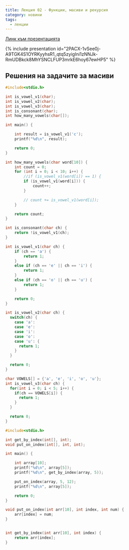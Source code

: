 ```yaml
---
title: Лекция 02 - Функции, масиви и рекурсия
category: новини
tags:
  - лекции
---
```


[Линк към презентацията](https://docs.google.com/presentation/d/10Gd6UY0HyC_4dWYeUBsRsA9F68oeL51Jf71WyW5-dwI/edit?usp=sharing)

{% include presentation id="2PACX-1vSee0j-A9TGK4S1OYRKyyhsR1_qtq5zyigIni1zNNJk-RmUDBkck8MhYSNCLFUP3mrkE6hoy67ewHP5" %}

## Решения на задачите за масиви

```c
#include<stdio.h>

int is_vowel_v1(char);
int is_vowel_v2(char);
int is_vowel_v3(char);
int is_consonant(char);
int how_many_vowels(char[]);

int main() {

    int result = is_vowel_v1('c');
    printf("%d\n", result);

    return 0;
}

int how_many_vowels(char word[10]) {
    int count = 0;
    for (int i = 0; i < 10; i++) {
        //if (is_vowel_v1(word[i]) == 1) {
        if (is_vowel_v1(word[i])) {
            count++;
        }

        // count += is_vowel_v1(word[i]);
    }

    return count;
}

int is_consonant(char ch) {
    return !is_vowel_v1(ch);
}

int is_vowel_v1(char ch) {
    if (ch == 'a') {
        return 1;
    }
    else if (ch == 'e' || ch == 'i') {
        return 1;
    }
    else if (ch == 'o' || ch == 'u') {
        return 1;
    }

    return 0;
}

int is_vowel_v2(char ch) {
  switch(ch) {
    case 'a':
    case 'e':
    case 'i':
    case 'o':
    case 'u': {
      return 1;
    }
  }

  return 0;
}

char VOWELS[] = {'a', 'e', 'i', 'o', 'u'};
int is_vowel_v3(char ch) {
  for(int i = 0; i < 5; i++) {
    if(ch == VOWELS[i]) {
      return 1;
    }
  }

  return 0;
}
```

```c
#include<stdio.h>

int get_by_index(int[], int);
void put_on_index(int[], int, int);

int main() {

    int array[10];
    printf("%d\n", array[5]);
    printf("%d\n", get_by_index(array, 5));

    put_on_index(array, 5, 12);
    printf("%d\n", array[5]);

    return 0;
}

void put_on_index(int arr[10], int index, int num) {
    arr[index] = num;
}


int get_by_index(int arr[10], int index) {
    return arr[index];
}
```
